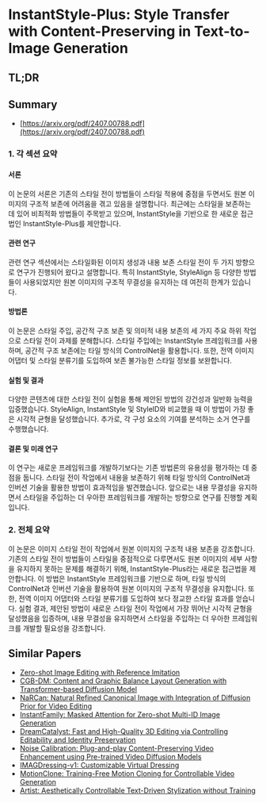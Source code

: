 # InstantStyle-Plus: Style Transfer with Content-Preserving in Text-to-Image Generation
## TL;DR
## Summary
- [https://arxiv.org/pdf/2407.00788.pdf](https://arxiv.org/pdf/2407.00788.pdf)

### 1. 각 섹션 요약

#### 서론
이 논문의 서론은 기존의 스타일 전이 방법들이 스타일 적용에 중점을 두면서도 원본 이미지의 구조적 보존에 어려움을 겪고 있음을 설명합니다. 최근에는 스타일을 보존하는 데 있어 비최적화 방법들이 주목받고 있으며, InstantStyle을 기반으로 한 새로운 접근법인 InstantStyle-Plus를 제안합니다.

#### 관련 연구
관련 연구 섹션에서는 스타일화된 이미지 생성과 내용 보존 스타일 전이 두 가지 방향으로 연구가 진행되어 왔다고 설명합니다. 특히 InstantStyle, StyleAlign 등 다양한 방법들이 사용되었지만 원본 이미지의 구조적 무결성을 유지하는 데 여전히 한계가 있습니다.

#### 방법론
이 논문은 스타일 주입, 공간적 구조 보존 및 의미적 내용 보존의 세 가지 주요 하위 작업으로 스타일 전이 과제를 분해합니다. 스타일 주입에는 InstantStyle 프레임워크를 사용하며, 공간적 구조 보존에는 타일 방식의 ControlNet을 활용합니다. 또한, 전역 이미지 어댑터 및 스타일 분류기를 도입하여 보존 불가능한 스타일 정보를 보완합니다.

#### 실험 및 결과
다양한 콘텐츠에 대한 스타일 전이 실험을 통해 제안된 방법의 강건성과 일반화 능력을 입증했습니다. StyleAlign, InstantStyle 및 StyleID와 비교했을 때 이 방법이 가장 좋은 시각적 균형을 달성했습니다. 추가로, 각 구성 요소의 기여를 분석하는 소거 연구를 수행했습니다.

#### 결론 및 미래 연구
이 연구는 새로운 프레임워크를 개발하기보다는 기존 방법론의 유용성을 평가하는 데 중점을 둡니다. 스타일 전이 작업에서 내용을 보존하기 위해 타일 방식의 ControlNet과 인버션 기술을 활용한 방법이 효과적임을 발견했습니다. 앞으로는 내용 무결성을 유지하면서 스타일을 주입하는 더 우아한 프레임워크를 개발하는 방향으로 연구를 진행할 계획입니다.

### 2. 전체 요약

이 논문은 이미지 스타일 전이 작업에서 원본 이미지의 구조적 내용 보존을 강조합니다. 기존의 스타일 전이 방법들이 스타일을 중점적으로 다루면서도 원본 이미지의 세부 사항을 유지하지 못하는 문제를 해결하기 위해, InstantStyle-Plus라는 새로운 접근법을 제안합니다. 이 방법은 InstantStyle 프레임워크를 기반으로 하며, 타일 방식의 ControlNet과 인버션 기술을 활용하여 원본 이미지의 구조적 무결성을 유지합니다. 또한, 전역 이미지 어댑터와 스타일 분류기를 도입하여 보다 정교한 스타일 효과를 얻습니다. 실험 결과, 제안된 방법이 새로운 스타일 전이 작업에서 가장 뛰어난 시각적 균형을 달성했음을 입증하며, 내용 무결성을 유지하면서 스타일을 주입하는 더 우아한 프레임워크를 개발할 필요성을 강조합니다.

## Similar Papers
- [Zero-shot Image Editing with Reference Imitation](2406.07547.md)
- [CGB-DM: Content and Graphic Balance Layout Generation with Transformer-based Diffusion Model](2407.15233.md)
- [NaRCan: Natural Refined Canonical Image with Integration of Diffusion Prior for Video Editing](2406.06523.md)
- [InstantFamily: Masked Attention for Zero-shot Multi-ID Image Generation](2404.19427.md)
- [DreamCatalyst: Fast and High-Quality 3D Editing via Controlling Editability and Identity Preservation](2407.11394.md)
- [Noise Calibration: Plug-and-play Content-Preserving Video Enhancement using Pre-trained Video Diffusion Models](2407.10285.md)
- [IMAGDressing-v1: Customizable Virtual Dressing](2407.12705.md)
- [MotionClone: Training-Free Motion Cloning for Controllable Video Generation](2406.05338.md)
- [Artist: Aesthetically Controllable Text-Driven Stylization without Training](2407.15842.md)
